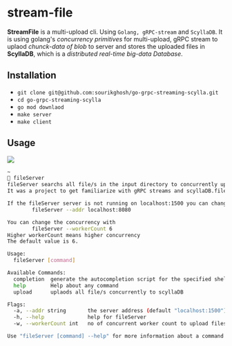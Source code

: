 # stream-file
<b>StreamFile</b> is a multi-upload cli. Using `Golang, gRPC-stream` and `ScyllaDB`. It is using golang's <em>concurrency primitives</em> for multi-upload, gRPC stream to uplaod <em>chunck-data of blob</em> to server and stores the uploaded files in <b>ScyllaDB</b>, which is a <em>distributed real-time big-data Database</em>.

## Installation
- `git clone git@github.com:sourikghosh/go-grpc-streaming-scylla.git`
- `cd go-grpc-streaming-scylla`
- `go mod downlaod`
- `make server`
- `make client`

## Usage

<img src="upload.gif">

```bash
~
🚀 fileServer
fileServer searchs all file/s in the input directory to concurrently upload them to scyllaDB.
It was a project to get familiarize with gRPC streams and scyllaDB.fileServer takes two config --flag. For example:

If the fileServer server is not running on localhost:1500 you can change it with
        fileServer --addr localhost:8080

You can change the concurrency with
        fileServer --workerCount 6
Higher workerCount means higher concurrency
The default value is 6.

Usage:
  fileServer [command]

Available Commands:
  completion  generate the autocompletion script for the specified shell
  help        Help about any command
  upload      uplaods all file/s concurrently to scyllaDB

Flags:
  -a, --addr string       the server address (default "localhost:1500")
  -h, --help              help for fileServer
  -w, --workerCount int   no of concurrent worker count to upload files (default 6)

Use "fileServer [command] --help" for more information about a command.
```
